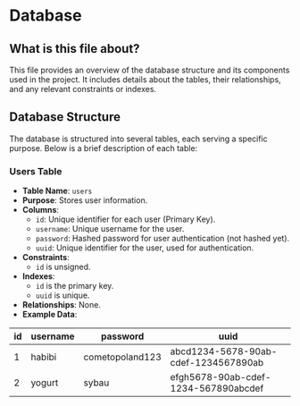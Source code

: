 # Database

## What is this file about?

This file provides an overview of the database structure and its components used in the project. It includes details
about the tables, their relationships, and any relevant constraints or indexes.

## Database Structure

The database is structured into several tables, each serving a specific purpose. Below is a brief description of each
table:

### Users Table

- **Table Name**: `users`
- **Purpose**: Stores user information.
- **Columns**:
    - `id`: Unique identifier for each user (Primary Key).
    - `username`: Unique username for the user.
    - `password`: Hashed password for user authentication (not hashed yet).
    - `uuid`: Unique identifier for the user, used for authentication.
- **Constraints**:
    - `id` is unsigned.
- **Indexes**:
  - `id` is the primary key.
  - `uuid` is unique.
- **Relationships**: None.
- **Example Data**:

| id | username | password        | uuid                                 |
|----|----------|-----------------|--------------------------------------|
| 1  | habibi   | cometopoland123 | abcd1234-5678-90ab-cdef-1234567890ab |
| 2  | yogurt   | sybau           | efgh5678-90ab-cdef-1234-567890abcdef |
